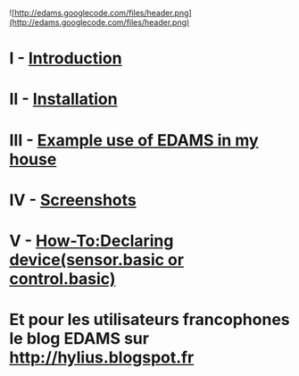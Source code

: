 ![http://edams.googlecode.com/files/header.png](http://edams.googlecode.com/files/header.png)


# I - [Introduction](Introduction.md) #

# II - [Installation](Installation.md) #

# III - [Example use of EDAMS in my house](Examples.md) #

# IV - [Screenshots](Screenshots.md) #

# V - [How-To:Declaring device(sensor.basic or control.basic)](HowToDeclareDevice.md) #


# **Et pour les utilisateurs francophones le blog EDAMS sur** http://hylius.blogspot.fr #
